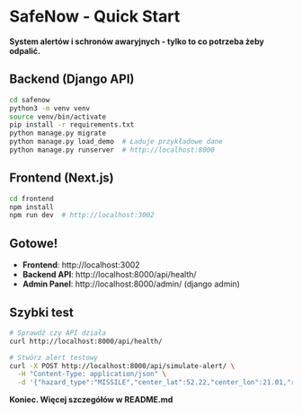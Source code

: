 # SafeNow - Quick Start

**System alertów i schronów awaryjnych - tylko to co potrzeba żeby odpalić.**

## Backend (Django API)

```bash
cd safenow
python3 -m venv venv
source venv/bin/activate
pip install -r requirements.txt
python manage.py migrate
python manage.py load_demo  # Ładuje przykładowe dane
python manage.py runserver  # http://localhost:8000
```

## Frontend (Next.js)

```bash
cd frontend
npm install
npm run dev  # http://localhost:3002
```

## Gotowe!

- **Frontend**: http://localhost:3002
- **Backend API**: http://localhost:8000/api/health/
- **Admin Panel**: http://localhost:8000/admin/ (django admin)

## Szybki test

```bash
# Sprawdź czy API działa
curl http://localhost:8000/api/health/

# Stwórz alert testowy
curl -X POST http://localhost:8000/api/simulate-alert/ \
  -H "Content-Type: application/json" \
  -d '{"hazard_type":"MISSILE","center_lat":52.22,"center_lon":21.01,"radius_m":5000,"severity":"CRITICAL","valid_minutes":10}'
```

**Koniec. Więcej szczegółów w README.md**
